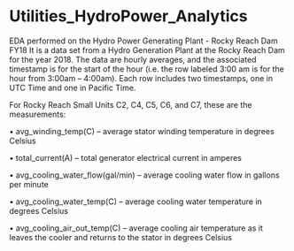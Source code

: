 # Utilities_HydroPower_Analytics
EDA performed on the Hydro Power Generating Plant - Rocky Reach Dam FY18
It is a data set from a Hydro Generation Plant at the Rocky Reach Dam for the year 2018.
The data are hourly averages, and the associated timestamp is for the start of the hour (i.e. the
row labeled 3:00 am is for the hour from 3:00am – 4:00am). Each row includes two timestamps,
one in UTC Time and one in Pacific Time.

For Rocky Reach Small Units C2, C4, C5, C6, and C7, these are the measurements:

• avg_winding_temp(C) – average stator winding temperature in degrees Celsius

• total_current(A) – total generator electrical current in amperes

• avg_cooling_water_flow(gal/min) – average cooling water flow in gallons per minute

• avg_cooling_water_temp(C) – average cooling water temperature in degrees Celsius

• avg_cooling_air_out_temp(C) – average cooling air temperature as it leaves the cooler and returns to the stator in degrees Celsius
